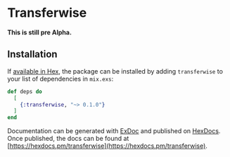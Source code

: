 # Transferwise

**This is still pre Alpha.**

## Installation

If [available in Hex](https://hex.pm/docs/publish), the package can be installed
by adding `transferwise` to your list of dependencies in `mix.exs`:

```elixir
def deps do
  [
    {:transferwise, "~> 0.1.0"}
  ]
end
```

Documentation can be generated with [ExDoc](https://github.com/elixir-lang/ex_doc)
and published on [HexDocs](https://hexdocs.pm). Once published, the docs can
be found at [https://hexdocs.pm/transferwise](https://hexdocs.pm/transferwise).

